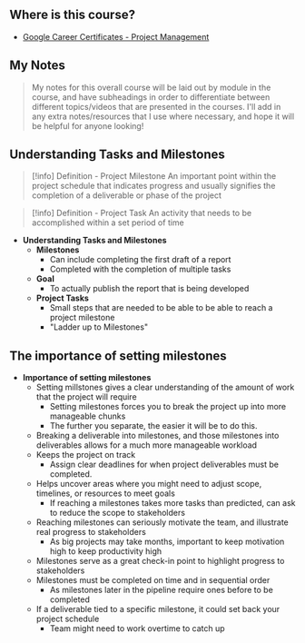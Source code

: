 ## Where is this course?
- [Google Career Certificates - Project Management](https://www.coursera.org/professional-certificates/google-project-management)

## My Notes
> My notes for this overall course will be laid out by module in the course, and have subheadings in order to differentiate between different topics/videos that are presented in the courses. I'll add in any extra notes/resources that I use where necessary, and hope it will be helpful for anyone looking!

## Understanding Tasks and Milestones
> [!info] Definition - Project Milestone
> An important point within the project schedule that indicates progress and usually signifies the completion of a deliverable or phase of the project

> [!info] Definition - Project Task
> An activity that needs to be accomplished within a set period of time

- **Understanding Tasks and Milestones**
	- **Milestones**
		- Can include completing the first draft of a report
		- Completed with the completion of multiple tasks
	- **Goal**
		- To actually publish the report that is being developed
	- **Project Tasks**
		- Small steps that are needed to be able to be able to reach a project milestone
		- "Ladder up to Milestones"

## The importance of setting milestones
- **Importance of setting milestones**
	- Setting millstones gives a clear understanding of the amount of work that the project will require
		- Setting milestones forces you to break the project up into more manageable chunks
		- The further you separate, the easier it will be to do this.
	- Breaking a deliverable into milestones, and those milestones into deliverables allows for a much more manageable workload
	- Keeps the project on track
		- Assign clear deadlines for when project deliverables must be completed.
	- Helps uncover areas where you might need to adjust scope, timelines, or resources to meet goals
		- If reaching a milestones takes more tasks than predicted, can ask to reduce the scope to stakeholders
	- Reaching milestones can seriously motivate the team, and illustrate real progress to stakeholders
		- As big projects may take months, important to keep motivation high to keep productivity high
	- Milestones serve as a great check-in point to highlight progress to stakeholders
	- Milestones must be completed on time and in sequential order
		- As milestones later in the pipeline require ones before to be completed
	- If a deliverable tied to a specific milestone, it could set back your project schedule
		- Team might need to work overtime to catch up